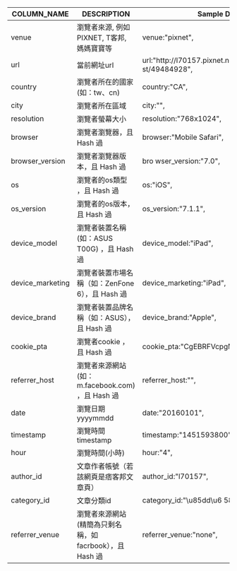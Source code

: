 | COLUMN_NAME      | DESCRIPTION                                 | Sample Data                                              | DATA_TYPE    |
|------------------|---------------------------------------------|----------------------------------------------------------|--------------|
| venue            | 瀏覽者來源, 例如 PIXNET, T客邦, 媽媽寶寶等  | venue:"pixnet",                                          | varchar(64)  |
| url              | 當前網址url                                 | url:"http:\/\/l70157.pixnet.net\/blog\/po st\/49484928", | varchar(255) |
| country          | 瀏覽者所在的國家(如：tw、cn)                | country:"CA",                                            | varchar(2)   |
| city             | 瀏覽者所在區域                              | city:"",                                                 | varchar(100) |
| resolution       | 瀏覽者螢幕大小                              | resolution:"768x1024",                                   | varchar(10)  |
| browser          | 瀏覽者瀏覽器，且 Hash 過                                | browser:"Mobile Safari",                                 | varchar(50)  |
| browser_version  | 瀏覽者瀏覽器版本，且 Hash 過                            | bro wser_version:"7.0",                                  | varchar(25)  |
| os               | 瀏覽者的os類型 ，且 Hash 過                             | os:"iOS",                                                | varchar(50)  |
| os_version       | 瀏覽者的os版本，且 Hash 過                  | os_version:"7.1.1",                                      | varchar(25)  |
| device_model     | 瀏覽者裝置名稱(如：ASUS T00G) ，且 Hash 過  | device_model:"iPad",                                     | varchar(80)  |
| device_marketing | 瀏覽者裝置市場名稱（如：ZenFone 6），且 Hash 過         | device_marketing:"iPad",                                 | varchar(80)  |
| device_brand     | 瀏覽者裝置品牌名稱（如：ASUS），且 Hash 過              | device_brand:"Apple",                                    | varchar(50)  |
| cookie_pta       | 瀏覽者cookie ，且 Hash 過                               | cookie_pta:"CgEBRFVcpgM7cS01B/Z3Ag==",                                          | varchar(24)  |
| referrer_host    | 瀏覽者來源網站(如：m.facebook.com) ，且 Hash 過         | referrer_host:"",                                        | varchar(255) |
| date             | 瀏覽日期 yyyymmdd                           | date:"20160101",                                         | integer      |
| timestamp        | 瀏覽時間timestamp                           | timestamp:"1451593800",                                  | integer      |
| hour             | 瀏覽時間(小時)                              | hour:"4",                                                | smallint     |
| author_id        | 文章作者帳號（若該網頁是痞客邦文章頁）      | author_id:"l70157",                                      | varchar(64)  |
| category_id      | 文章分類id                                  | category_id:"\u85dd\u6 587\u8a55\u8ad6",                 | varchar(64)  |
| referrer_venue   | 瀏覽者來源網站(精簡為只剩名稱，如facrbook），且 Hash 過 | referrer_venue:"none",                                   | varchar(64)  |
